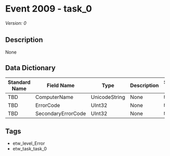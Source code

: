 # Event 2009 - task_0
###### Version: 0

## Description
None

## Data Dictionary
|Standard Name|Field Name|Type|Description|Sample Value|
|---|---|---|---|---|
|TBD|ComputerName|UnicodeString|None|`None`|
|TBD|ErrorCode|UInt32|None|`None`|
|TBD|SecondaryErrorCode|UInt32|None|`None`|

## Tags
* etw_level_Error
* etw_task_task_0